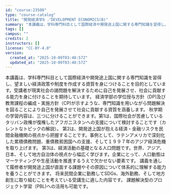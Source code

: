 ```yaml
---
id: "course:23508"
type: "course-catalog"
title: "開発経済学b ／DEVELOPMENT ECONOMICS(B)"
summary: "本講義は、学科専門科目として国際経済や開発途上国に関する専門知識を習得し、望ましい経済政策や制度を作成する資質を身につけることを目的としています。受講者が現実社会の諸問題を解決するために自己を発展させ、社会に貢献する能力を身に付けることを期…"
tags: []
campus: ""
credits: 2
instructors: []
license: "CC-BY-4.0"
version:
  created_at: "2025-10-09T03:48:57Z"
  updated_at: "2025-10-09T03:48:57Z"
---
```

本講義は、学科専門科目として国際経済や開発途上国に関する専門知識を習得し、望ましい経済政策や制度を作成する資質を身につけることを目的としています。受講者が現実社会の諸問題を解決するために自己を発展させ、社会に貢献する能力を身に付けることを期待しています。 経済学部の学位授与方針（DP)及び教育課程の編成・実施方針（CP)が示すような、専門知識を用いながら問題解決を図ることにより自己を発展させて社会に貢献する資質を涵養します。 秋学期の学習内容は、三つに分けることができます。第1は、国際社会が苦慮しているタリバン政権が復権したアフガニスタンへの支援について検討することです（カレントなトピックの解説）。 第2は、開発途上国が抱える経済・金融リスクを民間金融機関の視点から把握することです。事例として、ラテンアメリカで深刻化した累積債務問題、重債務貧困国への支援、そして１９９７年のアジア経済危機を取り上げます。 第3は、経済活動の基礎となる人口問題です。世界、アジア、日本、そして地方自治体の視点から幅広く学びます。企業にとって、人口動態はマーケティングや生産活動を推進するうえで欠かせない要素です。 講義を通して履修者が開発途上国が直面する課題やその原因について体系的に理解する能力を養うことができます。 将来民間企業に勤務してSDGs、海外勤務、そして地方創生に取り組むことを考えている受講生に適した内容です。 課題解決型のプロジェクト学習（PBL)への活用も可能です。
